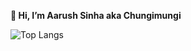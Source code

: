 **👋 Hi, I’m Aarush Sinha aka Chungimungi**

![Top Langs](https://github-readme-stats.vercel.app/api/top-langs/?username=chungimungi&layout=compact)




<!---
chungimungi/chungimungi is a ✨ special ✨ repository because its `README.md` (this file) appears on your GitHub profile.
You can click the Preview link to take a look at your changes.
--->
